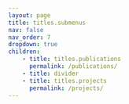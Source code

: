 ```yaml
---
layout: page
title: titles.submenus
nav: false
nav_order: 7
dropdown: true
children:
    - title: titles.publications
      permalink: /publications/
    - title: divider
    - title: titles.projects
      permalink: /projects/
---
```

